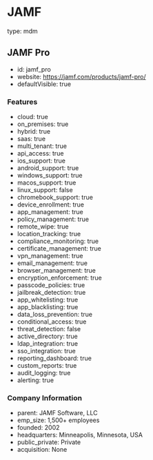 # JAMF
type: mdm

## JAMF Pro
- id: jamf_pro
- website: https://jamf.com/products/jamf-pro/
- defaultVisible: true

### Features
- cloud: true
- on_premises: true
- hybrid: true
- saas: true
- multi_tenant: true
- api_access: true
- ios_support: true
- android_support: true
- windows_support: true
- macos_support: true
- linux_support: false
- chromebook_support: true
- device_enrollment: true
- app_management: true
- policy_management: true
- remote_wipe: true
- location_tracking: true
- compliance_monitoring: true
- certificate_management: true
- vpn_management: true
- email_management: true
- browser_management: true
- encryption_enforcement: true
- passcode_policies: true
- jailbreak_detection: true
- app_whitelisting: true
- app_blacklisting: true
- data_loss_prevention: true
- conditional_access: true
- threat_detection: false
- active_directory: true
- ldap_integration: true
- sso_integration: true
- reporting_dashboard: true
- custom_reports: true
- audit_logging: true
- alerting: true

### Company Information
- parent: JAMF Software, LLC
- emp_size: 1,500+ employees
- founded: 2002
- headquarters: Minneapolis, Minnesota, USA
- public_private: Private
- acquisition: None
